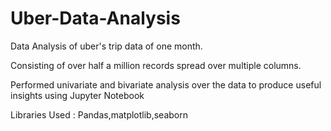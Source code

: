 # Uber-Data-Analysis
Data Analysis of uber's trip data of one month.

Consisting of over half a million records spread over multiple columns.

Performed univariate and bivariate analysis over the data to produce useful insights using Jupyter Notebook

Libraries Used : Pandas,matplotlib,seaborn


